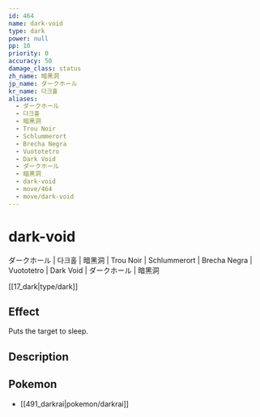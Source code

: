 ```yaml
---
id: 464
name: dark-void
type: dark
power: null
pp: 10
priority: 0
accuracy: 50
damage_class: status
zh_name: 暗黑洞
jp_name: ダークホール
kr_name: 다크홀
aliases:
  - ダークホール
  - 다크홀
  - 暗黑洞
  - Trou Noir
  - Schlummerort
  - Brecha Negra
  - Vuototetro
  - Dark Void
  - ダークホール
  - 暗黑洞
  - dark-void
  - move/464
  - move/dark-void
---
```

# dark-void
    
ダークホール | 다크홀 | 暗黑洞 | Trou Noir | Schlummerort | Brecha Negra | Vuototetro | Dark Void | ダークホール | 暗黑洞

[[17_dark|type/dark]]

## Effect

Puts the target to sleep.

## Description



## Pokemon

- [[491_darkrai|pokemon/darkrai]]

